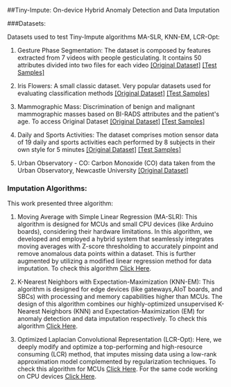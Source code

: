 ##Tiny-Impute: On-device Hybrid Anomaly Detection and Data Imputation

###Datasets:

Datasets used to test Tiny-Impute algorithms MA-SLR, KNN-EM, LCR-Opt:

1. Gesture Phase Segmentation: The dataset is composed by features extracted from 7 videos with people gesticulating. It contains 50 attributes divided into two files for each video [[Original Dataset]](https://archive.ics.uci.edu/dataset/302/gesture+phase+segmentation) [[Test Samples]](Datasets_Sample/Gesture_Phase_Segmentation_Sample.csv)

2. Iris Flowers: A small classic dataset. Very popular datasets used for evaluating classification methods [[Original Dataset]](https://archive.ics.uci.edu/dataset/53/iris) [[Test Samples]](Datasets_Sample/Iris_Flowers_Sample.csv)

3. Mammographic Mass: Discrimination of benign and malignant mammographic masses based on BI-RADS attributes and the patient's age. To access Original Dataset [[Original Dataset]](https://archive.ics.uci.edu/dataset/161/mammographic+mass) [[Test Samples]](Datasets_Sample/Mammographic_Mass_Sample.csv)

4. Daily and Sports Activities: The dataset comprises motion sensor data of 19 daily and sports activities each performed by 8 subjects in their own style for 5 minutes [[Original Dataset]](https://archive.ics.uci.edu/dataset/256/daily+and+sports+activities) [[Test Samples]](Datasets_Sample/Daily_Sports_Activities_Sample.csv)

5. Urban Observatory - CO: Carbon Monoxide (CO) data taken from the Urban Observatory, Newcastle University [[Original Dataset]](https://data.ncl.ac.uk/collections/Urban_Observatory_Data_Newcastle/5059913)

### Imputation Algorithms:

This work presented three algorithm:
1. Moving Average with Simple Linear Regression (MA-SLR): This algorithm is designed for MCUs and small CPU devices (like Arduino boards), considering their hardware limitations. In this algorithm, we developed and employed a hybrid system that seamlessly integrates moving averages with Z-score thresholding to accurately pinpoint and remove anomalous data points within a dataset. This is further augmented by utilizing a modified linear regression method for data imputation. To check this algorithm [Click Here](Imputation_Algorithms/MA-SLR.ipynb).

2. K-Nearest Neighbors with Expectation-Maximization (KNN-EM): This algorithm is designed for edge devices (like gateways,AIoT boards, and SBCs) with processing and memory capabilities higher than MCUs. The design of this algorithm combines our highly-optimized unsupervised K-Nearest Neighbors (KNN) and Expectation-Maximization (EM) for anomaly detection and data imputation respectively. To check this algorithm [Click Here](Imputation_Algorithms/KNN-EM.ipynb).

3. Optimized Laplacian Convolutional Representation (LCR-Opt): Here, we deeply modify and optimize a top-performing and high-resource consuming (LCR) method, that imputes missing data
using a low-rank approximation model complemented by regularization techniques. To check this algorithm for MCUs [Click Here](Imputation_Algorithms/LCR-Opt-for-IoT-Boards.ipynb). For the same code working on CPU devices [Click Here](Imputation_Algorithms/LCR-Opt_for_RPi_and_Laptop.ipynb).